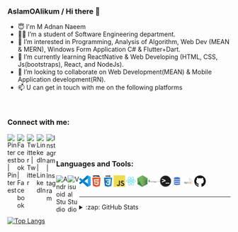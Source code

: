    ### AslamOAlikum / Hi there 🤝
- 😇 I'm M Adnan Naeem
- 🧑‍🎓 I’m a student of Software Engineering department.
- 👀 I’m interested in Programming, Analysis of Algorithm, Web Dev (MEAN & MERN), Windows Form Application C# & Flutter+Dart. 
- 🌱 I’m currently learning ReactNative & Web Developing (HTML, CSS, Js(bootstraps), React, and NodeJs).
- 💞️ I’m looking to collaborate on Web Development(MEAN) & Mobile Application development(RN).
- 📫 U can get in touch with me on the following platforms
<br /> 

### Connect with me:

[<img align="left" alt="Pinterest    | Pinterest" width="22px" src="https://cdn.jsdelivr.net/npm/simple-icons@3.13.0/icons/pinterest.svg" />][pinterest]
[<img align="left" alt="Facebook     | Facebook"  width="22px" src="https://cdn.jsdelivr.net/npm/simple-icons@3.13.0/icons/facebook.svg" />][facebook]
[<img align="left" alt="Twitter      | Twitter"   width="22px" src="https://cdn.jsdelivr.net/npm/simple-icons@v3/icons/twitter.svg" />][twitter]
[<img align="left" alt="LinkedIn     | LinkedIn"  width="22px" src="https://cdn.jsdelivr.net/npm/simple-icons@v3/icons/linkedin.svg" />][linkedin]
[<img align="left" alt="Instagram    | Instagram" width="22px" src="https://cdn.jsdelivr.net/npm/simple-icons@v3/icons/instagram.svg" />][instagram]
<br />
<br /> 


### Languages and Tools:

[<img align="left" alt="Android Studio" width="26px" src="https://cdn.jsdelivr.net/npm/simple-icons@3.13.0/icons/androidstudio.svg" />][android]
[<img align="left" alt="Visual Studio" width="26px" src="https://cdn.jsdelivr.net/npm/simple-icons@3.13.0/icons/visualstudio.svg" />][dotNet]
[<img align="left" alt="Visual Studio Code" width="26px" src="https://raw.githubusercontent.com/github/explore/80688e429a7d4ef2fca1e82350fe8e3517d3494d/topics/visual-studio-code/visual-studio-code.png" />][vscode]
[<img align="left" alt="HTML5" width="26px" src="https://raw.githubusercontent.com/github/explore/80688e429a7d4ef2fca1e82350fe8e3517d3494d/topics/html/html.png" />][html]
[<img align="left" alt="CSS3" width="26px" src="https://raw.githubusercontent.com/github/explore/80688e429a7d4ef2fca1e82350fe8e3517d3494d/topics/css/css.png" />][css]
[<img align="left" alt="JavaScript" width="26px" src="https://raw.githubusercontent.com/github/explore/80688e429a7d4ef2fca1e82350fe8e3517d3494d/topics/javascript/javascript.png" />][js]
[<img align="left" alt="React" width="26px" src="https://raw.githubusercontent.com/github/explore/80688e429a7d4ef2fca1e82350fe8e3517d3494d/topics/react/react.png" />][react]
[<img align="left" alt="Node.js" width="26px" src="https://raw.githubusercontent.com/github/explore/80688e429a7d4ef2fca1e82350fe8e3517d3494d/topics/nodejs/nodejs.png" />][nodejs]
[<img align="left" alt="MongoDB" width="26px" src="https://raw.githubusercontent.com/github/explore/80688e429a7d4ef2fca1e82350fe8e3517d3494d/topics/mongodb/mongodb.png" />][mongodb]
[<img align="left" alt="Terminal" width="26px" src="https://raw.githubusercontent.com/github/explore/80688e429a7d4ef2fca1e82350fe8e3517d3494d/topics/terminal/terminal.png" />][terminal]
[<img align="left" alt="SQL" width="26px" src="https://raw.githubusercontent.com/github/explore/80688e429a7d4ef2fca1e82350fe8e3517d3494d/topics/sql/sql.png" />][sql]
[<img align="left" alt="MySQL" width="26px" src="https://raw.githubusercontent.com/github/explore/80688e429a7d4ef2fca1e82350fe8e3517d3494d/topics/mysql/mysql.png" />][mysql]
[<img align="left" alt="GitHub" width="26px" src="https://raw.githubusercontent.com/github/explore/78df643247d429f6cc873026c0622819ad797942/topics/github/github.png" />][github]
<br />
<br />

---


<details>
  <summary>:zap: GitHub Stats</summary>
<br /> 
   <img align="left" alt="Adnan's GitHub Stats" src="https://github-readme-stats.vercel.app/api?username=MAdnanNaeem&show_icons=true&hide_border=true&theme=dark" />

<br /> 
<br />
<br /> 
<br />
<br /> 
<br />
<br /> 
<br />
<br /> 

---

</details> 

[![Top Langs](https://github-readme-stats.vercel.app/api/top-langs/?username=MAdnanNaeem&layout=compact)](MAdnanNaeem/.Net-Framework-Projects.git)


[pinterest]: https://www.pinterest.com/madnan_naeem/
[facebook]: https://web.facebook.com/MAdnanNaeem/
[twitter]: https://twitter.com/madnannaeem
[instagram]: https://www.instagram.com/madnannaeem/
[linkedin]: https://www.linkedin.com/in/madnannaeem/
[android]: https://github.com/MAdnanNaeem/StarTechnical-Android-App
[vscode]: https://github.com/MAdnanNaeem/Solution-of-Web-Development-and-Design-Foundations-with-HTML5-9th-edition-by-TerryAnnFelke-Morris
[dotNet]: https://github.com/MAdnanNaeem/Star-Technical-.Net-Framework  
[html]: https://github.com/MAdnanNaeem/Introduction-to-HTML
[css]: https://github.com/MAdnanNaeem/Introduction-to-CSS
[js]: https://
[react]: https://
[nodejs]: https://
[mongodb]: https://
[terminal]: https://
[sql]: https://
[mysql]: https://
[github]: https://github.com/MAdnanNaeem


<!---
MAdnanNaeem/MAdnanNaeem is a ✨ special ✨ repository because its `README.md` (this file) appears on your GitHub profile.
You can click the Preview link to take a look at your changes.



--->

<!---
MAdnanNaeem/MAdnanNaeem is a ✨ special ✨ repository because its `README.md` (this file) appears on your GitHub profile.
You can click the Preview link to take a look at your changes.
--->
